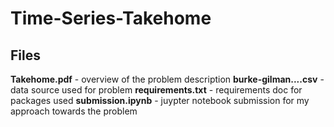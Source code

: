 # Time-Series-Takehome
## Files
**Takehome.pdf** - overview of the problem description
**burke-gilman....csv** - data source used for problem
**requirements.txt** - requirements doc for packages used
**submission.ipynb** - juypter notebook submission for my approach towards the problem
